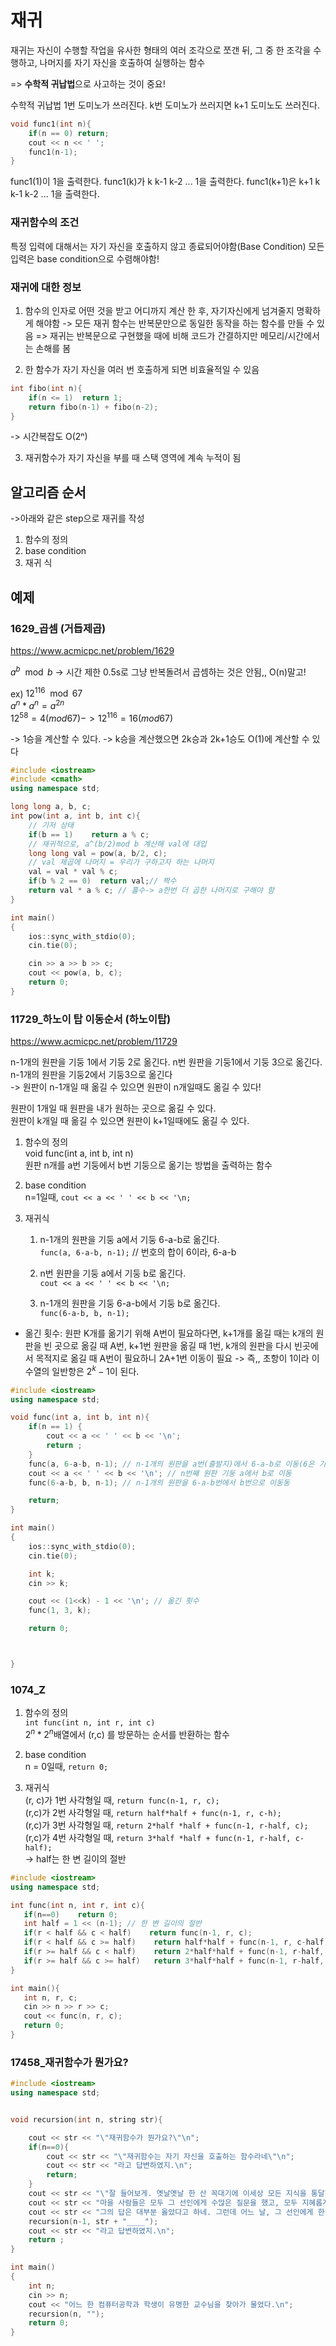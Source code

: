 # 재귀

재귀는 자신이 수행할 작업을 유사한 형태의 여러 조각으로 쪼갠 뒤, 그 중 한 조각을 수행하고, 나머지를 자기 자신을 호출하여 실행하는 함수

=> **수학적 귀납법**으로 사고하는 것이 중요!

수학적 귀납법
1번 도미노가 쓰러진다.
k번 도미노가 쓰러지면 k+1 도미노도 쓰러진다.

```cpp
void func1(int n){
    if(n == 0) return;
    cout << n << ' ';
    func1(n-1);
}
```
func1(1)이 1을 출력한다.
func1(k)가 k k-1 k-2 ... 1을 출력한다.
func1(k+1)은 k+1 k k-1 k-2 ... 1을 출력한다.

### 재귀함수의 조건 ###
특정 입력에 대해서는 자기 자신을 호출하지 않고 종료되어야함(Base Condition)
모든 입력은 base condition으로 수렴해야함!

### 재귀에 대한 정보 ###
1. 함수의 인자로 어떤 것을 받고 어디까지 계산 한 후, 자기자신에게 넘겨줄지 명확하게 해야함 -> 모든 재귀 함수는 반복문만으로 동일한 동작을 하는 함수를 만들 수 있음 
=> 재귀는 반복문으로 구현했을 때에 비해 코드가 간결하지만 메모리/시간에서는 손해를 봄

2. 한 함수가 자기 자신을 여러 번 호출하게 되면 비효율적일 수 있음
```cpp
int fibo(int n){
    if(n <= 1)  return 1;
    return fibo(n-1) + fibo(n-2);
}
```
-> 시간복잡도 O(2ⁿ) 

3. 재귀함수가 자기 자신을 부를 때 스택 영역에 계속 누적이 됨

## 알고리즘 순서 ##
->아래와 같은 step으로 재귀를 작성

1. 함수의 정의
2. base condition 
3. 재귀 식

## 예제 ##
### 1629_곱셈 (거듭제곱)
https://www.acmicpc.net/problem/1629 

$a^b \mod b$ 
-> 시간 제한 0.5s로 그냥 반복돌려서 곱셈하는 것은 안됨,, O(n)말고!

ex) $12^{116} \mod 67$   
$a^n * a^n = a^{2n}$  
$12^{58} = 4 (mod 67) -> 12^{116} = 16(mod 67)$ 

-> 1승을 계산할 수 있다.
-> k승을 계산했으면 2k승과 2k+1승도 O(1)에 계산할 수 있다

```cpp
#include <iostream>
#include <cmath>
using namespace std;

long long a, b, c;
int pow(int a, int b, int c){
    // 기저 상태
    if(b == 1)    return a % c;
    // 재귀적으로, a^(b/2)mod b 계산해 val에 대입
    long long val = pow(a, b/2, c);
    // val 제곱에 나머지 = 우리가 구하고자 하는 나머지
    val = val * val % c;
    if(b % 2 == 0)  return val;// 짝수
    return val * a % c; // 홀수-> a한번 더 곱한 나머지로 구해야 함
}

int main()
{
    ios::sync_with_stdio(0);
    cin.tie(0);

    cin >> a >> b >> c;
    cout << pow(a, b, c);
    return 0;
}
```

### 11729_하노이 탑 이동순서 (하노이탑)
https://www.acmicpc.net/problem/11729

n-1개의 원판을 기둥 1에서 기둥 2로 옮긴다.
n번 원판을 기둥1에서 기둥 3으로 옮긴다.
n-1개의 원판을 기둥2에서 기둥3으로 옮긴다  
-> 원판이 n-1개일 때 옮길 수 있으면 원판이 n개일때도 옮길 수 있다!  

원판이 1개일 때 원판을 내가 원하는 곳으로 옮길 수 있다.  
원판이 k개일 때 옮길 수 있으면 원판이 k+1일때에도 옮길 수 있다.

1. 함수의 정의  
    void func(int a, int b, int n)  
    원판 n개를 a번 기둥에서 b번 기둥으로 옮기는 방법을 출력하는 함수  

2. base condition  
n=1일때, `cout << a << ' ' << b << '\n;`

3. 재귀식  
    1. n-1개의 원판을 기둥 a에서 기둥 6-a-b로 옮긴다.  
    `func(a, 6-a-b, n-1);` // 번호의 합이 6이라, 6-a-b

    2. n번 원판을 기둥 a에서 기둥 b로 옮긴다.  
    `cout << a << ' ' << b << '\n;`

    3. n-1개의 원판을 기둥 6-a-b에서 기둥 b로 옮긴다.    
    `func(6-a-b, b, n-1);`    

* 옮긴 횟수: 원판 K개를 옮기기 위해 A번이 필요하다면, k+1개를 옮길 때는 k개의 원판을 빈 곳으로 옮길 때 A번, k+1번 원판을 옮길 때 1번, k개의 원판을 다시 빈곳에서 목적지로 옮길 때 A번이 필요하니 2A+1번 이동이 필요
-> 즉,, 초항이 1이라 이 수열의 일반항은 $2^k-1$이 된다.

```cpp
#include <iostream>
using namespace std;

void func(int a, int b, int n){
    if(n == 1) {
        cout << a << ' ' << b << '\n';
        return ;
    }
    func(a, 6-a-b, n-1); // n-1개의 원판을 a번(출발지)에서 6-a-b로 이동(6은 기둥 번호 1+2+3=6)
    cout << a << ' ' << b << '\n'; // n번째 원판 기둥 a에서 b로 이동
    func(6-a-b, b, n-1); // n-1개의 원판을 6-a-b번에서 b번으로 이동동

    return;
}

int main()
{
    ios::sync_with_stdio(0);
    cin.tie(0);

    int k;
    cin >> k;

    cout << (1<<k) - 1 << '\n'; // 옮긴 횟수
    func(1, 3, k);

    return 0;



}
```

### 1074_Z
1. 함수의 정의  
    `int func(int n, int r, int c)`  
    $2^n * 2^n$배열에서 (r,c) 를 방문하는 순서를 반환하는 함수  

2. base condition  
    n = 0일때, `return 0;`  

3. 재귀식  
    (r, c)가 1번 사각형일 때, `return func(n-1, r, c);`  
    (r,c)가 2번 사각형일 때, `return half*half + func(n-1, r, c-h);`  
    (r,c)가 3번 사각형일 때, `return 2*half *half + func(n-1, r-half, c);`  
    (r,c)가 4번 사각형일 때, `return 3*half *half + func(n-1, r-half, c-half);`  
    -> half는 한 변 길이의 절반
 ```cpp
 #include <iostream>
using namespace std;

int func(int n, int r, int c){
    if(n==0)    return 0;
    int half = 1 << (n-1); // 한 변 길이의 절반
    if(r < half && c < half)    return func(n-1, r, c);
    if(r < half && c >= half)    return half*half + func(n-1, r, c-half);
    if(r >= half && c < half)    return 2*half*half + func(n-1, r-half, c);
    if(r >= half && c >= half)   return 3*half*half + func(n-1, r-half, c-half);
}

int main(){
    int n, r, c;
    cin >> n >> r >> c;
    cout << func(n, r, c);
    return 0;
}
 ```

### 17458_재귀함수가 뭔가요?
```cpp
#include <iostream>
using namespace std;


void recursion(int n, string str){

    cout << str << "\"재귀함수가 뭔가요?\"\n";
    if(n==0){
        cout << str << "\"재귀함수는 자기 자신을 호출하는 함수라네\"\n";
        cout << str << "라고 답변하였지.\n";
        return;
    }
    cout << str << "\"잘 들어보게. 옛날옛날 한 산 꼭대기에 이세상 모든 지식을 통달한 선인이 있었어.\n";
    cout << str << "마을 사람들은 모두 그 선인에게 수많은 질문을 했고, 모두 지혜롭게 대답해 주었지.\n";
    cout << str << "그의 답은 대부분 옳았다고 하네. 그런데 어느 날, 그 선인에게 한 선비가 찾아와서 물었어.\"\n";
    recursion(n-1, str + "____");
    cout << str << "라고 답변하였지.\n";
    return ;
}

int main()
{
    int n;
    cin >> n;
    cout << "어느 한 컴퓨터공학과 학생이 유명한 교수님을 찾아가 물었다.\n";
    recursion(n, "");
    return 0;
}
```

 


